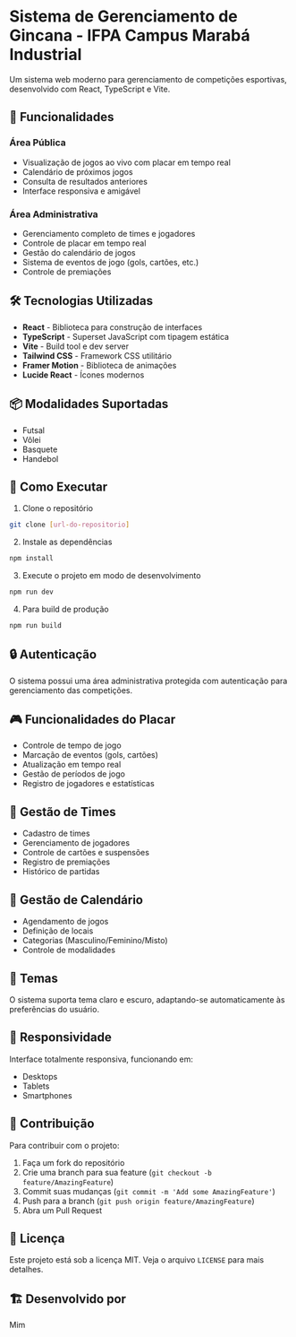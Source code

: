# Sistema de Gerenciamento de Gincana - IFPA Campus Marabá Industrial

Um sistema web moderno para gerenciamento de competições esportivas, desenvolvido com React, TypeScript e Vite.

## 🎯 Funcionalidades

### Área Pública
- Visualização de jogos ao vivo com placar em tempo real
- Calendário de próximos jogos
- Consulta de resultados anteriores
- Interface responsiva e amigável

### Área Administrativa
- Gerenciamento completo de times e jogadores
- Controle de placar em tempo real
- Gestão do calendário de jogos
- Sistema de eventos de jogo (gols, cartões, etc.)
- Controle de premiações

## 🛠️ Tecnologias Utilizadas

- **React** - Biblioteca para construção de interfaces
- **TypeScript** - Superset JavaScript com tipagem estática
- **Vite** - Build tool e dev server
- **Tailwind CSS** - Framework CSS utilitário
- **Framer Motion** - Biblioteca de animações
- **Lucide React** - Ícones modernos

## 📦 Modalidades Suportadas

- Futsal
- Vôlei
- Basquete
- Handebol

## 🚀 Como Executar

1. Clone o repositório
```bash
git clone [url-do-repositorio]
```

2. Instale as dependências
```bash
npm install
```

3. Execute o projeto em modo de desenvolvimento
```bash
npm run dev
```

4. Para build de produção
```bash
npm run build
```

## 🔒 Autenticação

O sistema possui uma área administrativa protegida com autenticação para gerenciamento das competições.

## 🎮 Funcionalidades do Placar

- Controle de tempo de jogo
- Marcação de eventos (gols, cartões)
- Atualização em tempo real
- Gestão de períodos de jogo
- Registro de jogadores e estatísticas

## 👥 Gestão de Times

- Cadastro de times
- Gerenciamento de jogadores
- Controle de cartões e suspensões
- Registro de premiações
- Histórico de partidas

## 📅 Gestão de Calendário

- Agendamento de jogos
- Definição de locais
- Categorias (Masculino/Feminino/Misto)
- Controle de modalidades

## 🎨 Temas

O sistema suporta tema claro e escuro, adaptando-se automaticamente às preferências do usuário.

## 📱 Responsividade

Interface totalmente responsiva, funcionando em:
- Desktops
- Tablets
- Smartphones

## 🤝 Contribuição

Para contribuir com o projeto:

1. Faça um fork do repositório
2. Crie uma branch para sua feature (`git checkout -b feature/AmazingFeature`)
3. Commit suas mudanças (`git commit -m 'Add some AmazingFeature'`)
4. Push para a branch (`git push origin feature/AmazingFeature`)
5. Abra um Pull Request

## 📄 Licença

Este projeto está sob a licença MIT. Veja o arquivo `LICENSE` para mais detalhes.

## 🏗️ Desenvolvido por

Mim
